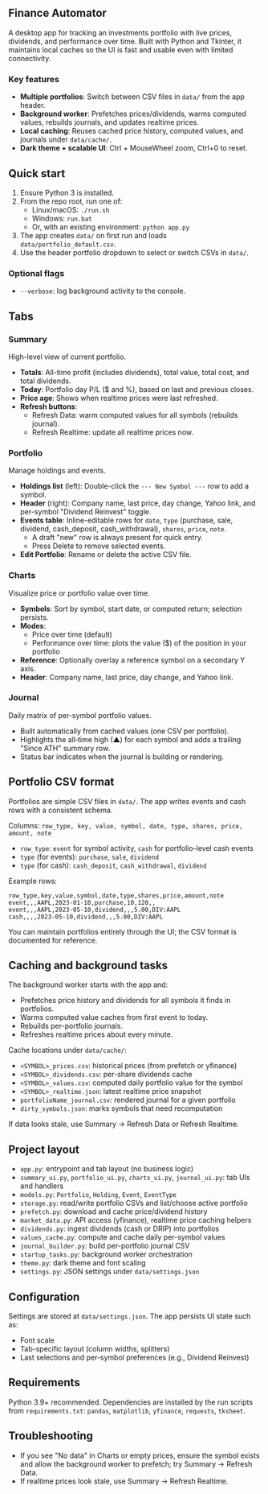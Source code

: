 ## Finance Automator

A desktop app for tracking an investments portfolio with live prices, dividends, and performance over time. Built with Python and Tkinter, it maintains local caches so the UI is fast and usable even with limited connectivity.

### Key features
- **Multiple portfolios**: Switch between CSV files in `data/` from the app header.
- **Background worker**: Prefetches prices/dividends, warms computed values, rebuilds journals, and updates realtime prices.
- **Local caching**: Reuses cached price history, computed values, and journals under `data/cache/`.
- **Dark theme + scalable UI**: Ctrl + MouseWheel zoom, Ctrl+0 to reset.

## Quick start
1. Ensure Python 3 is installed.
2. From the repo root, run one of:
   - Linux/macOS: `./run.sh`
   - Windows: `run.bat`
   - Or, with an existing environment: `python app.py`
3. The app creates `data/` on first run and loads `data/portfolio_default.csv`.
4. Use the header portfolio dropdown to select or switch CSVs in `data/`.

### Optional flags
- `--verbose`: log background activity to the console.

## Tabs

### Summary
High-level view of current portfolio.
- **Totals**: All-time profit (includes dividends), total value, total cost, and total dividends.
- **Today**: Portfolio day P/L ($ and %), based on last and previous closes.
- **Price age**: Shows when realtime prices were last refreshed.
- **Refresh buttons**:
  - Refresh Data: warm computed values for all symbols (rebuilds journal).
  - Refresh Realtime: update all realtime prices now.

### Portfolio
Manage holdings and events.
- **Holdings list** (left): Double-click the `--- New Symbol ---` row to add a symbol.
- **Header** (right): Company name, last price, day change, Yahoo link, and per-symbol "Dividend Reinvest" toggle.
- **Events table**: Inline-editable rows for `date`, `type` (purchase, sale, dividend, cash_deposit, cash_withdrawal), `shares`, `price`, `note`.
  - A draft "new" row is always present for quick entry.
  - Press Delete to remove selected events.
- **Edit Portfolio**: Rename or delete the active CSV file.

### Charts
Visualize price or portfolio value over time.
- **Symbols**: Sort by symbol, start date, or computed return; selection persists.
- **Modes**:
  - Price over time (default)
  - Performance over time: plots the value ($) of the position in your portfolio
- **Reference**: Optionally overlay a reference symbol on a secondary Y axis.
- **Header**: Company name, last price, day change, and Yahoo link.

### Journal
Daily matrix of per-symbol portfolio values.
- Built automatically from cached values (one CSV per portfolio).
- Highlights the all‑time high (▲) for each symbol and adds a trailing "Since ATH" summary row.
- Status bar indicates when the journal is building or rendering.

## Portfolio CSV format
Portfolios are simple CSV files in `data/`. The app writes events and cash rows with a consistent schema.

Columns:
`row_type, key, value, symbol, date, type, shares, price, amount, note`

- `row_type`: `event` for symbol activity, `cash` for portfolio-level cash events
- `type` (for events): `purchase`, `sale`, `dividend`
- `type` (for cash): `cash_deposit`, `cash_withdrawal`, `dividend`

Example rows:
```
row_type,key,value,symbol,date,type,shares,price,amount,note
event,,,AAPL,2023-01-10,purchase,10,120,,
event,,,AAPL,2023-05-10,dividend,,,5.00,DIV:AAPL
cash,,,,2023-05-10,dividend,,,5.00,DIV:AAPL
```

You can maintain portfolios entirely through the UI; the CSV format is documented for reference.

## Caching and background tasks
The background worker starts with the app and:
- Prefetches price history and dividends for all symbols it finds in portfolios.
- Warms computed value caches from first event to today.
- Rebuilds per-portfolio journals.
- Refreshes realtime prices about every minute.

Cache locations under `data/cache/`:
- `<SYMBOL>_prices.csv`: historical prices (from prefetch or yfinance)
- `<SYMBOL>_dividends.csv`: per-share dividends cache
- `<SYMBOL>_values.csv`: computed daily portfolio value for the symbol
- `<SYMBOL>_realtime.json`: latest realtime price snapshot
- `portfolioName_journal.csv`: rendered journal for a given portfolio
- `dirty_symbols.json`: marks symbols that need recomputation

If data looks stale, use Summary → Refresh Data or Refresh Realtime.

## Project layout
- `app.py`: entrypoint and tab layout (no business logic)
- `summary_ui.py`, `portfolio_ui.py`, `charts_ui.py`, `journal_ui.py`: tab UIs and handlers
- `models.py`: `Portfolio`, `Holding`, `Event`, `EventType`
- `storage.py`: read/write portfolio CSVs and list/choose active portfolio
- `prefetch.py`: download and cache price/dividend history
- `market_data.py`: API access (yfinance), realtime price caching helpers
- `dividends.py`: ingest dividends (cash or DRIP) into portfolios
- `values_cache.py`: compute and cache daily per-symbol values
- `journal_builder.py`: build per-portfolio journal CSV
- `startup_tasks.py`: background worker orchestration
- `theme.py`: dark theme and font scaling
- `settings.py`: JSON settings under `data/settings.json`

## Configuration
Settings are stored at `data/settings.json`. The app persists UI state such as:
- Font scale
- Tab-specific layout (column widths, splitters)
- Last selections and per-symbol preferences (e.g., Dividend Reinvest)

## Requirements
Python 3.9+ recommended. Dependencies are installed by the run scripts from `requirements.txt`:
`pandas`, `matplotlib`, `yfinance`, `requests`, `tksheet`.

## Troubleshooting
- If you see "No data" in Charts or empty prices, ensure the symbol exists and allow the background worker to prefetch; try Summary → Refresh Data.
- If realtime prices look stale, use Summary → Refresh Realtime.

